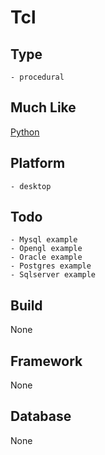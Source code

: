 # Tcl

## Type
	- procedural
## Much Like
[Python](PYTHON.md)
## Platform
	- desktop
## Todo
	- Mysql example
	- Opengl example
	- Oracle example
	- Postgres example
	- Sqlserver example
## Build
None
## Framework
None
## Database
None